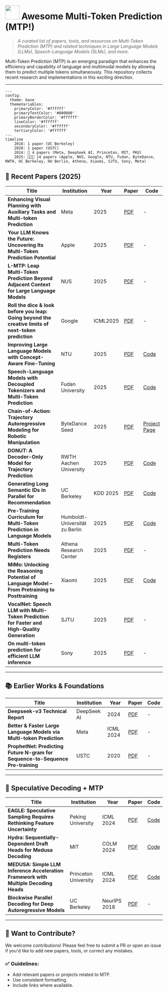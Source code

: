 
# <img height=45 src="https://raw.githubusercontent.com/Tarikul-Islam-Anik/Animated-Fluent-Emojis/master/Emojis/Travel%20and%20places/Rocket.png"/>  Awesome Multi-Token Prediction (MTP!)

> *A curated list of papers, tools, and resources on Multi-Token Prediction (MTP) and related techniques in Large Language Models (LLMs), Speech-Language Models (SLMs), and more.*

Multi-Token Prediction (MTP) is an emerging paradigm that enhances the efficiency and capability of language and multimodal models by allowing them to predict multiple tokens simultaneously. This repository collects recent research and implementations in this exciting direction.

---

```mermaid
---
config:
  theme: base
  themeVariables:
    primaryColor: '#ffffff'
    primaryTextColor: '#000000'
    primaryBorderColor: '#ffffff'
    lineColor: '#ffffff'
    secondaryColor: '#ffffff'
    tertiaryColor: '#ffffff'
---
timeline
    2018: 1 paper (UC Berkeley)
    2020: 1 paper (USTC)
    2024: 🌟 4 papers (Meta, DeepSeek AI, Princeton, MIT, PKU)
    2025: 🌟🌟🌟 14 papers (Apple, NUS, Google, NTU, Fudan, ByteDance, RWTH, UC Berkeley, HU Berlin, Athena, Xiaomi, SJTU, Sony, Meta)

```

## 🔬 Recent Papers (2025)

| Title | Institution | Year | Paper | Code |
|------|-------------|------|-------|------|
| **Enhancing Visual Planning with Auxiliary Tasks and Multi-token Prediction** | Meta | 2025 | [PDF](https://arxiv.org/pdf/2507.15130) | - |
| **Your LLM Knows the Future: Uncovering Its Multi-Token Prediction Potential** | Apple | 2025 | [PDF](https://arxiv.org/pdf/2507.11851v1) | - |
| **L-MTP: Leap Multi-Token Prediction Beyond Adjacent Context for Large Language Models** | NUS | 2025 | [PDF](https://arxiv.org/pdf/2505.17505) | - |
| **Roll the dice & look before you leap: Going beyond the creative limits of next-token prediction** | Google | ICML2025 | [PDF](https://arxiv.org/pdf/2504.15266) | - |
| **Improving Large Language Models with Concept-Aware Fine-Tuning** | NTU | 2025 | [PDF](https://arxiv.org/pdf/2506.07833) | [Code](https://github.com/michaelchen-lab/caft-llm) |
| **Speech-Language Models with Decoupled Tokenizers and Multi-Token Prediction** | Fudan University | 2025 | [PDF](https://arxiv.org/pdf/2506.12537) | [Code](https://github.com/cnxupupup/SLM-Decoupled-MTP) |
| **Chain-of-Action: Trajectory Autoregressive Modeling for Robotic Manipulation** | ByteDance Seed | 2025 | [PDF](https://arxiv.org/pdf/2506.09990) | [Project Page](https://chain-of-action.github.io/) |
| **DONUT: A Decoder-Only Model for Trajectory Prediction** | RWTH Aachen University | 2025 | [PDF](https://arxiv.org/pdf/2506.06854) | [Code](https://vision.rwth-aachen.de/DONUT) |
| **Generating Long Semantic IDs in Parallel for Recommendation** | UC Berkeley | KDD 2025 | [PDF](https://arxiv.org/pdf/2506.05781) | [Code](https://github.com/facebookresearch/RPG_KDD2025) |
| **Pre-Training Curriculum for Multi-Token Prediction in Language Models** | Humboldt-Universität zu Berlin | 2025 | [PDF](https://arxiv.org/pdf/2505.22757) | [Code](https://github.com/aynetdia/mtp_curriculum) |
| **Multi-Token Prediction Needs Registers** | Athena Research Center | 2025 | [PDF](https://arxiv.org/pdf/2505.10518) | - |
| **MiMo: Unlocking the Reasoning Potential of Language Model – From Pretraining to Posttraining** | Xiaomi | 2025 | [PDF](https://arxiv.org/pdf/2505.07608) | [Code](https://github.com/xiaomimimo/MiMo) |
| **VocalNet: Speech LLM with Multi-Token Prediction for Faster and High-Quality Generation** | SJTU | 2025 | [PDF](https://arxiv.org/pdf/2504.04060) | - |
| **On multi-token prediction for efficient LLM inference** | Sony | 2025 | [PDF](https://arxiv.org/pdf/2502.09419) | - |

---

## 📚 Earlier Works & Foundations

| Title | Institution | Year | Paper | Code |
|------|-------------|------|-------|------|
| **Deepseek-v3 Technical Report** | DeepSeek AI | 2024 | [PDF](https://arxiv.org/pdf/2412.19437) | - |
| **Better & Faster Large Language Models via Multi-token Prediction** | Meta | ICML 2024 | [PDF](https://arxiv.org/pdf/2404.19737) | - |
| **ProphetNet: Predicting Future N-gram for Sequence-to-Sequence Pre-training** | USTC | 2020 | [PDF](https://arxiv.org/pdf/2001.04063) | - |

---

## 🧠 Speculative Decoding + MTP

| Title | Institution | Year | Paper | Code |
|------|-------------|------|-------|------|
| **EAGLE: Speculative Sampling Requires Rethinking Feature Uncertainty** | Peking University | ICML 2024 | [PDF](https://arxiv.org/pdf/2401.15077) | [Code](https://github.com/SafeAILab/EAGLE?tab=readme-ov-file) |
| **Hydra: Sequentially-Dependent Draft Heads for Medusa Decoding** | MIT | COLM 2024 | [PDF](https://arxiv.org/pdf/2402.05109) | [Code](https://github.com/zankner/Hydra) |
| **MEDUSA: Simple LLM Inference Acceleration Framework with Multiple Decoding Heads** | Princeton University | ICML 2024 | [PDF](https://arxiv.org/pdf/2401.10774) | [Code](https://github.com/FasterDecoding/Medusa) |
| **Blockwise Parallel Decoding for Deep Autoregressive Models** | UC Berkeley | NeurIPS 2018 | [PDF](https://proceedings.neurips.cc/paper/2018/file/c4127b9194fe8562c64dc0f5bf2c93bc-Paper.pdf) | - |

---

## 🧩 Want to Contribute?

We welcome contributions! Please feel free to submit a PR or open an issue if you'd like to add new papers, tools, or correct any mistakes.

### ✅ Guidelines:
- Add relevant papers or projects related to MTP.
- Use consistent formatting.
- Include links where available.
